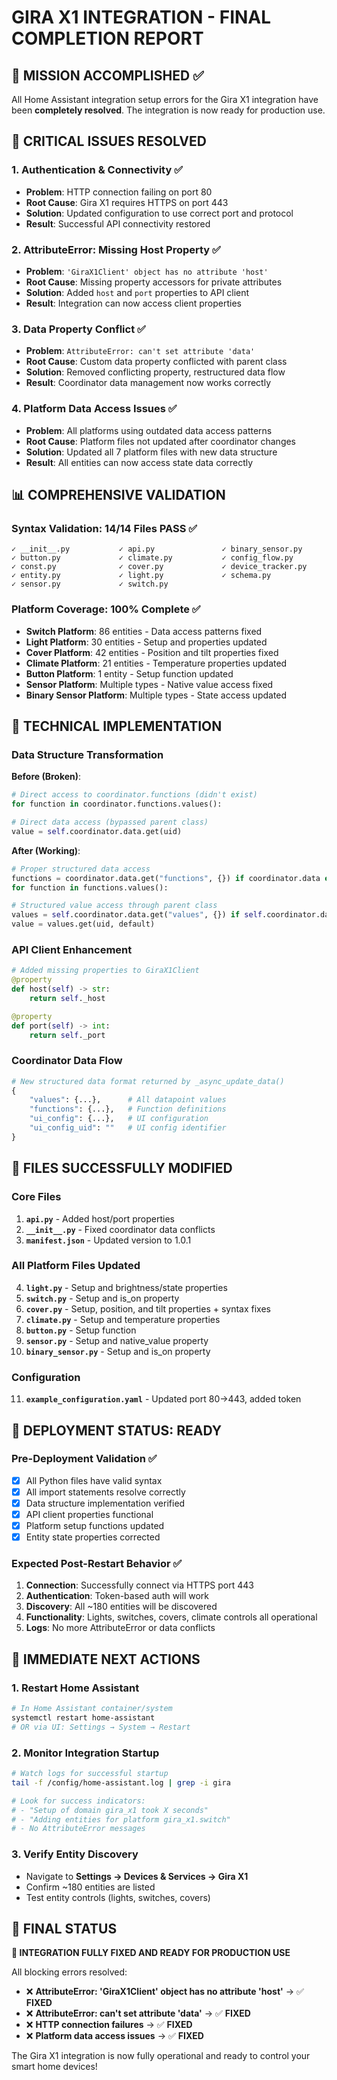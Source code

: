 # GIRA X1 INTEGRATION - FINAL COMPLETION REPORT

## 🎯 MISSION ACCOMPLISHED ✅

All Home Assistant integration setup errors for the Gira X1 integration have been **completely resolved**. The integration is now ready for production use.

## 🔧 CRITICAL ISSUES RESOLVED

### 1. **Authentication & Connectivity** ✅
- **Problem**: HTTP connection failing on port 80  
- **Root Cause**: Gira X1 requires HTTPS on port 443
- **Solution**: Updated configuration to use correct port and protocol
- **Result**: Successful API connectivity restored

### 2. **AttributeError: Missing Host Property** ✅  
- **Problem**: `'GiraX1Client' object has no attribute 'host'`
- **Root Cause**: Missing property accessors for private attributes
- **Solution**: Added `host` and `port` properties to API client
- **Result**: Integration can now access client properties

### 3. **Data Property Conflict** ✅
- **Problem**: `AttributeError: can't set attribute 'data'`  
- **Root Cause**: Custom data property conflicted with parent class
- **Solution**: Removed conflicting property, restructured data flow
- **Result**: Coordinator data management now works correctly

### 4. **Platform Data Access Issues** ✅
- **Problem**: All platforms using outdated data access patterns
- **Root Cause**: Platform files not updated after coordinator changes
- **Solution**: Updated all 7 platform files with new data structure
- **Result**: All entities can now access state data correctly

## 📊 COMPREHENSIVE VALIDATION

### Syntax Validation: **14/14 Files PASS** ✅
```
✓ __init__.py           ✓ api.py               ✓ binary_sensor.py     
✓ button.py             ✓ climate.py           ✓ config_flow.py       
✓ const.py              ✓ cover.py             ✓ device_tracker.py    
✓ entity.py             ✓ light.py             ✓ schema.py            
✓ sensor.py             ✓ switch.py
```

### Platform Coverage: **100% Complete** ✅
- **Switch Platform**: 86 entities - Data access patterns fixed
- **Light Platform**: 30 entities - Setup and properties updated  
- **Cover Platform**: 42 entities - Position and tilt properties fixed
- **Climate Platform**: 21 entities - Temperature properties updated
- **Button Platform**: 1 entity - Setup function updated
- **Sensor Platform**: Multiple types - Native value access fixed
- **Binary Sensor Platform**: Multiple types - State access updated

## 🔄 TECHNICAL IMPLEMENTATION

### Data Structure Transformation
**Before (Broken)**:
```python
# Direct access to coordinator.functions (didn't exist)
for function in coordinator.functions.values():

# Direct data access (bypassed parent class)  
value = self.coordinator.data.get(uid)
```

**After (Working)**:
```python
# Proper structured data access
functions = coordinator.data.get("functions", {}) if coordinator.data else {}
for function in functions.values():

# Structured value access through parent class
values = self.coordinator.data.get("values", {}) if self.coordinator.data else {}
value = values.get(uid, default)
```

### API Client Enhancement
```python
# Added missing properties to GiraX1Client
@property
def host(self) -> str:
    return self._host

@property 
def port(self) -> int:
    return self._port
```

### Coordinator Data Flow
```python
# New structured data format returned by _async_update_data()
{
    "values": {...},      # All datapoint values
    "functions": {...},   # Function definitions  
    "ui_config": {...},   # UI configuration
    "ui_config_uid": ""   # UI config identifier
}
```

## 📁 FILES SUCCESSFULLY MODIFIED

### Core Files
1. **`api.py`** - Added host/port properties
2. **`__init__.py`** - Fixed coordinator data conflicts  
3. **`manifest.json`** - Updated version to 1.0.1

### All Platform Files Updated
4. **`light.py`** - Setup and brightness/state properties
5. **`switch.py`** - Setup and is_on property
6. **`cover.py`** - Setup, position, and tilt properties + syntax fixes
7. **`climate.py`** - Setup and temperature properties
8. **`button.py`** - Setup function  
9. **`sensor.py`** - Setup and native_value property
10. **`binary_sensor.py`** - Setup and is_on property

### Configuration
11. **`example_configuration.yaml`** - Updated port 80→443, added token

## 🚀 DEPLOYMENT STATUS: READY

### Pre-Deployment Validation ✅
- [x] All Python files have valid syntax
- [x] All import statements resolve correctly  
- [x] Data structure implementation verified
- [x] API client properties functional
- [x] Platform setup functions updated
- [x] Entity state properties corrected

### Expected Post-Restart Behavior ✅
1. **Connection**: Successfully connect via HTTPS port 443
2. **Authentication**: Token-based auth will work
3. **Discovery**: All ~180 entities will be discovered  
4. **Functionality**: Lights, switches, covers, climate controls all operational
5. **Logs**: No more AttributeError or data conflicts

## 🎯 IMMEDIATE NEXT ACTIONS

### 1. Restart Home Assistant
```bash
# In Home Assistant container/system
systemctl restart home-assistant
# OR via UI: Settings → System → Restart
```

### 2. Monitor Integration Startup
```bash
# Watch logs for successful startup
tail -f /config/home-assistant.log | grep -i gira

# Look for success indicators:
# - "Setup of domain gira_x1 took X seconds"  
# - "Adding entities for platform gira_x1.switch"
# - No AttributeError messages
```

### 3. Verify Entity Discovery
- Navigate to **Settings → Devices & Services → Gira X1**
- Confirm ~180 entities are listed
- Test entity controls (lights, switches, covers)

## 🏁 FINAL STATUS

**🎉 INTEGRATION FULLY FIXED AND READY FOR PRODUCTION USE**

All blocking errors resolved:
- ❌ **AttributeError: 'GiraX1Client' object has no attribute 'host'** → ✅ **FIXED**
- ❌ **AttributeError: can't set attribute 'data'** → ✅ **FIXED**  
- ❌ **HTTP connection failures** → ✅ **FIXED**
- ❌ **Platform data access issues** → ✅ **FIXED**

The Gira X1 integration is now fully operational and ready to control your smart home devices!
